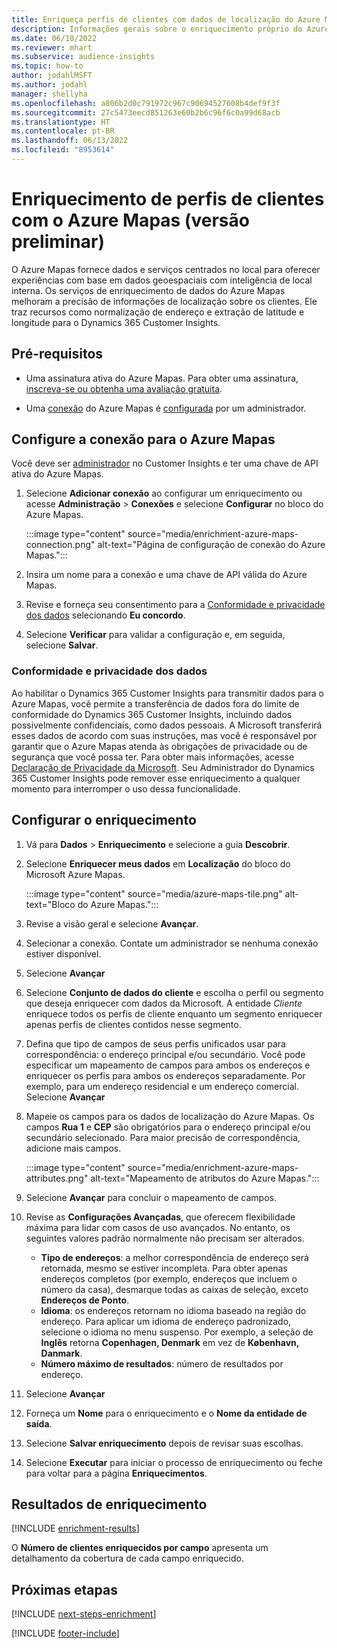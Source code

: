 ```yaml
---
title: Enriqueça perfis de clientes com dados de localização do Azure Mapas
description: Informações gerais sobre o enriquecimento próprio do Azure Mapas.
ms.date: 06/10/2022
ms.reviewer: mhart
ms.subservice: audience-insights
ms.topic: how-to
author: jodahlMSFT
ms.author: jodahl
manager: shellyha
ms.openlocfilehash: a806b2d0c791972c967c90694527608b4def9f3f
ms.sourcegitcommit: 27c5473eecd851263e60b2b6c96f6c0a99d68acb
ms.translationtype: HT
ms.contentlocale: pt-BR
ms.lasthandoff: 06/13/2022
ms.locfileid: "8953614"
---
```

# <a name="enrichment-of-customer-profiles-with-azure-maps-preview"></a>Enriquecimento de perfis de clientes com o Azure Mapas (versão preliminar)

O Azure Mapas fornece dados e serviços centrados no local para oferecer experiências com base em dados geoespaciais com inteligência de local interna. Os serviços de enriquecimento de dados do Azure Mapas melhoram a precisão de informações de localização sobre os clientes. Ele traz recursos como normalização de endereço e extração de latitude e longitude para o Dynamics 365 Customer Insights.

## <a name="prerequisites"></a>Pré-requisitos

- Uma assinatura ativa do Azure Mapas. Para obter uma assinatura, [inscreva-se ou obtenha uma avaliação gratuita](https://azure.microsoft.com/services/azure-maps/).

- Uma [conexão](connections.md) do Azure Mapas é [configurada](#configure-the-connection-for-azure-maps) por um administrador.

## <a name="configure-the-connection-for-azure-maps"></a>Configure a conexão para o Azure Mapas

Você deve ser [administrador](permissions.md#admin) no Customer Insights e ter uma chave de API ativa do Azure Mapas.

1. Selecione **Adicionar conexão** ao configurar um enriquecimento ou acesse **Administração** > **Conexões** e selecione **Configurar** no bloco do Azure Mapas.

   :::image type="content" source="media/enrichment-azure-maps-connection.png" alt-text="Página de configuração de conexão do Azure Mapas.":::

1. Insira um nome para a conexão e uma chave de API válida do Azure Mapas.

1. Revise e forneça seu consentimento para a [Conformidade e privacidade dos dados](#data-privacy-and-compliance) selecionando **Eu concordo**.

1. Selecione **Verificar** para validar a configuração e, em seguida, selecione **Salvar**.

### <a name="data-privacy-and-compliance"></a>Conformidade e privacidade dos dados

Ao habilitar o Dynamics 365 Customer Insights para transmitir dados para o Azure Mapas, você permite a transferência de dados fora do limite de conformidade do Dynamics 365 Customer Insights, incluindo dados possivelmente confidenciais, como dados pessoais. A Microsoft transferirá esses dados de acordo com suas instruções, mas você é responsável por garantir que o Azure Mapas atenda às obrigações de privacidade ou de segurança que você possa ter. Para obter mais informações, acesse [Declaração de Privacidade da Microsoft](https://go.microsoft.com/fwlink/?linkid=396732).
Seu Administrador do Dynamics 365 Customer Insights pode remover esse enriquecimento a qualquer momento para interromper o uso dessa funcionalidade.

## <a name="configure-the-enrichment"></a>Configurar o enriquecimento

1. Vá para **Dados** > **Enriquecimento** e selecione a guia **Descobrir**.

1. Selecione **Enriquecer meus dados** em **Localização** do bloco do Microsoft Azure Mapas.

   :::image type="content" source="media/azure-maps-tile.png" alt-text="Bloco do Azure Mapas.":::

1. Revise a visão geral e selecione **Avançar**.

1. Selecionar a conexão. Contate um administrador se nenhuma conexão estiver disponível.

1. Selecione **Avançar**

1. Selecione **Conjunto de dados do cliente** e escolha o perfil ou segmento que deseja enriquecer com dados da Microsoft. A entidade *Cliente* enriquece todos os perfis de cliente enquanto um segmento enriquecer apenas perfis de clientes contidos nesse segmento.

1. Defina que tipo de campos de seus perfis unificados usar para correspondência: o endereço principal e/ou secundário. Você pode especificar um mapeamento de campos para ambos os endereços e enriquecer os perfis para ambos os endereços separadamente. Por exemplo, para um endereço residencial e um endereço comercial. Selecione **Avançar**

1. Mapeie os campos para os dados de localização do Azure Mapas. Os campos **Rua 1** e **CEP** são obrigatórios para o endereço principal e/ou secundário selecionado. Para maior precisão de correspondência, adicione mais campos.

   :::image type="content" source="media/enrichment-azure-maps-attributes.png" alt-text="Mapeamento de atributos do Azure Mapas.":::

1. Selecione **Avançar** para concluir o mapeamento de campos.

1. Revise as **Configurações Avançadas**, que oferecem flexibilidade máxima para lidar com casos de uso avançados. No entanto, os seguintes valores padrão normalmente não precisam ser alterados.

   - **Tipo de endereços**: a melhor correspondência de endereço será retornada, mesmo se estiver incompleta. Para obter apenas endereços completos (por exemplo, endereços que incluem o número da casa), desmarque todas as caixas de seleção, exceto **Endereços de Ponto**.
   - **Idioma**: os endereços retornam no idioma baseado na região do endereço. Para aplicar um idioma de endereço padronizado, selecione o idioma no menu suspenso. Por exemplo, a seleção de **Inglês** retorna **Copenhagen, Denmark** em vez de **København, Danmark**.
   - **Número máximo de resultados**: número de resultados por endereço.

1. Selecione **Avançar**

1. Forneça um **Nome** para o enriquecimento e o **Nome da entidade de saída**.

1. Selecione **Salvar enriquecimento** depois de revisar suas escolhas.

1. Selecione **Executar** para iniciar o processo de enriquecimento ou feche para voltar para a página **Enriquecimentos**.

## <a name="enrichment-results"></a>Resultados de enriquecimento

[!INCLUDE [enrichment-results](includes/enrichment-results.md)]

O **Número de clientes enriquecidos por campo** apresenta um detalhamento da cobertura de cada campo enriquecido.

## <a name="next-steps"></a>Próximas etapas

[!INCLUDE [next-steps-enrichment](includes/next-steps-enrichment.md)]

[!INCLUDE [footer-include](includes/footer-banner.md)]
